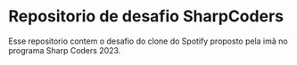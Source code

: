 # Repositorio de desafio SharpCoders

Esse repositorio contem o desafio do clone do Spotify proposto pela imã no programa Sharp Coders 2023.
